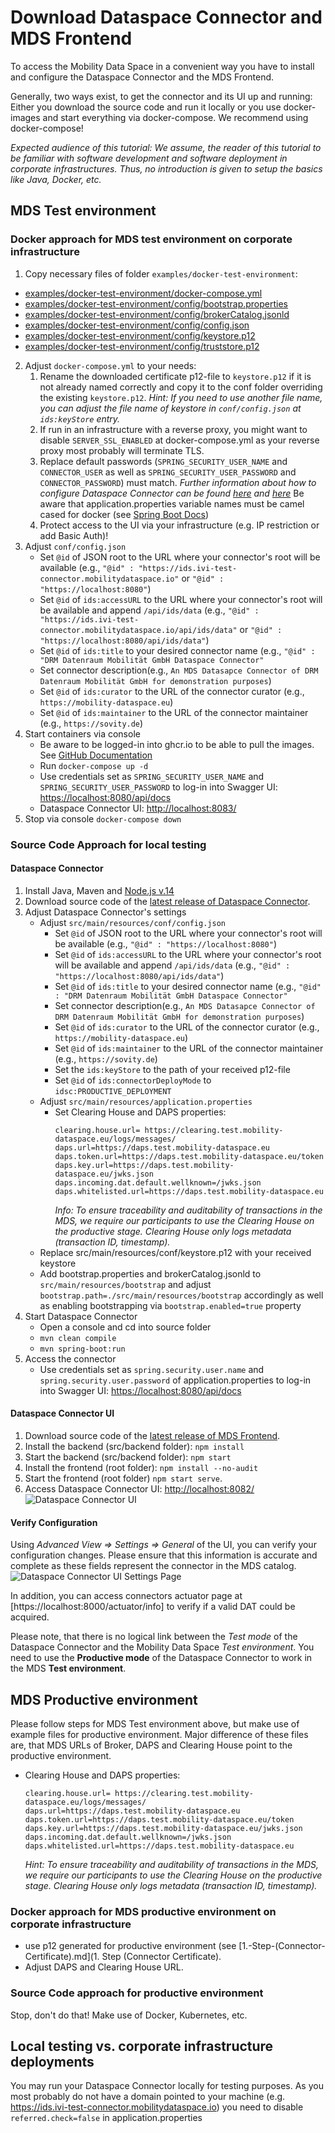 # Download Dataspace Connector and MDS Frontend
To access the Mobility Data Space in a convenient way you have to install and configure the Dataspace Connector and the MDS Frontend.

Generally, two ways exist, to get the connector and its UI up and running: Either you download the source code and run it locally or you use docker-images and start everything via docker-compose. We recommend using docker-compose!

_Expected audience of this tutorial: We assume, the reader of this tutorial to be familiar with software development and software deployment in corporate infrastructures. Thus, no introduction is given to setup the basics like Java, Docker, etc._ 

## MDS Test environment
### Docker approach for MDS test environment on corporate infrastructure
1. Copy necessary files of folder `examples/docker-test-environment`: 
- [examples/docker-test-environment/docker-compose.yml](examples/docker-test-environment/docker-compose.yml)
- [examples/docker-test-environment/config/bootstrap.properties](examples/docker-test-environment/conf/bootstrap.properties)
- [examples/docker-test-environment/config/brokerCatalog.jsonld](examples/docker-test-environment/conf/brokerCatalog.jsonld)
- [examples/docker-test-environment/config/config.json](examples/docker-test-environment/conf/config.json)
- [examples/docker-test-environment/config/keystore.p12](examples/docker-test-environment/conf/keystore.p12)
- [examples/docker-test-environment/config/truststore.p12](examples/docker-test-environment/conf/truststore.p12)
2. Adjust `docker-compose.yml` to your needs:
   1. Rename the downloaded certificate p12-file to `keystore.p12` if it is not already named correctly and copy it to the conf folder overriding the existing `keystore.p12`. _Hint: If you need to use another file name, you can adjust the file name of keystore in `conf/config.json` at `ids:keyStore` entry._
   2. If run in an infrastructure with a reverse proxy, you might want to disable `SERVER_SSL_ENABLED` at docker-compose.yml as your reverse proxy most probably will terminate TLS.
   3. Replace default passwords (`SPRING_SECURITY_USER_NAME` and `CONNECTOR_USER` as well as `SPRING_SECURITY_USER_PASSWORD` and `CONNECTOR_PASSWORD`) must match.
   _Further information about how to configure Dataspace Connector can be found [here](https://international-data-spaces-association.github.io/DataspaceConnector/Deployment/Configuration) and [here](https://github.com/International-Data-Spaces-Association/IDS-Messaging-Services/wiki/09.-Settings:-Connector-Configuration)_ Be aware that application.properties variable names must be camel cased for docker (see [Spring Boot Docs](https://docs.spring.io/spring-boot/docs/current/reference/html/features.html#features.external-config))
   4. Protect access to the UI via your infrastructure (e.g. IP restriction or add Basic Auth)!
3. Adjust `conf/config.json`
   - Set `@id` of JSON root to the URL where your connector's root will be available (e.g., `"@id" : "https://ids.ivi-test-connector.mobilitydataspace.io"` or `"@id" : "https://localhost:8080"`)
   - Set `@id` of `ids:accessURL` to the URL where your connector's root will be available and append `/api/ids/data` (e.g., `"@id" : "https://ids.ivi-test-connector.mobilitydataspace.io/api/ids/data"` or `"@id" : "https://localhost:8080/api/ids/data"`)
   - Set `@id` of `ids:title` to your desired connector name (e.g., `"@id" : "DRM Datenraum Mobilität GmbH Dataspace Connector"`
   - Set connector description(e.g., `An MDS Datasapce Connector of DRM Datenraum Mobilität GmbH for demonstration purposes`)
   - Set `@id` of `ids:curator` to the URL of the connector curator (e.g., `https://mobility-dataspace.eu`)
   - Set `@id` of `ids:maintainer` to the URL of the connector maintainer (e.g., `https://sovity.de`)
4. Start containers via console
    - Be aware to be logged-in into ghcr.io to be able to pull the images. See [GitHub Documentation](https://docs.github.com/en/packages/working-with-a-github-packages-registry/working-with-the-container-registry#authenticating-to-the-container-registry)
    - Run `docker-compose up -d`
    - Use credentials set as `SPRING_SECURITY_USER_NAME` and `SPRING_SECURITY_USER_PASSWORD` to log-in into Swagger UI: [https://localhost:8080/api/docs](https://localhost:8080/api/docs)  
    - Dataspace Connector UI: [http://localhost:8083/](http://localhost:8083/)
4. Stop via console `docker-compose down`

### Source Code Approach for local testing
#### Dataspace Connector
1. Install Java, Maven and [Node.js v.14](https://nodejs.org/en/download/)
2. Download source code of the [latest release of Dataspace Connector](https://github.com/International-Data-Spaces-Association/DataspaceConnector/releases).
3. Adjust Dataspace Connector's settings
   - Adjust `src/main/resources/conf/config.json`
     - Set `@id` of JSON root to the URL where your connector's root will be available (e.g., `"@id" : "https://localhost:8080"`)
     - Set `@id` of `ids:accessURL` to the URL where your connector's root will be available and append `/api/ids/data` (e.g., `"@id" : "https://localhost:8080/api/ids/data"`)
     - Set `@id` of `ids:title` to your desired connector name (e.g., `"@id" : "DRM Datenraum Mobilität GmbH Dataspace Connector"`
     - Set connector description(e.g., `An MDS Datasapce Connector of DRM Datenraum Mobilität GmbH for demonstration purposes`)
     - Set `@id` of `ids:curator` to the URL of the connector curator (e.g., `https://mobility-dataspace.eu`)
     - Set `@id` of `ids:maintainer` to the URL of the connector maintainer (e.g., `https://sovity.de`)
     - Set the `ids:keyStore` to the path of your received p12-file
     - Set `@id` of `ids:connectorDeployMode` to `idsc:PRODUCTIVE_DEPLOYMENT`
   - Adjust `src/main/resources/application.properties`
     - Set Clearing House and DAPS properties:  
       ```
       clearing.house.url= https://clearing.test.mobility-dataspace.eu/logs/messages/
       daps.url=https://daps.test.mobility-dataspace.eu
       daps.token.url=https://daps.test.mobility-dataspace.eu/token
       daps.key.url=https://daps.test.mobility-dataspace.eu/jwks.json
       daps.incoming.dat.default.wellknown=/jwks.json
       daps.whitelisted.url=https://daps.test.mobility-dataspace.eu
       ```
       _Info: To ensure traceability and auditability of transactions in the MDS, we require our participants to use the Clearing House on the productive stage. Clearing House only logs metadata (transaction ID, timestamp)._
   - Replace src/main/resources/conf/keystore.p12 with your received keystore
   - Add bootstrap.properties and brokerCatalog.jsonld to `src/main/resources/bootstrap` and adjust `bootstrap.path=./src/main/resources/bootstrap` accordingly as well as enabling bootstrapping via `bootstrap.enabled=true` property
4. Start Dataspace Connector
   - Open a console and cd into source folder
   - `mvn clean compile`
   - `mvn spring-boot:run`
5. Access the connector
   - Use credentials set as `spring.security.user.name` and `spring.security.user.password` of application.properties to log-in into Swagger UI: [https://localhost:8080/api/docs](https://localhost:8080/api/docs)

#### Dataspace Connector UI
1. Download source code of the [latest release of MDS Frontend](https://github.com/Mobility-Data-Space/DataspaceConnectorUI/releases).
2. Install the backend (src/backend folder): `npm install`
3. Start the backend (src/backend folder): `npm start`
4. Install the frontend (root folder): `npm install --no-audit`
5. Start the frontend (root folder) `npm start serve`.
6. Access Dataspace Connector UI: [http://localhost:8082/](http://localhost:8082/)
   ![Dataspace Connector UI](https://user-images.githubusercontent.com/91048868/169023128-e79a8770-0469-4264-9894-9ceed79deba8.jpg "Dataspace Connector UI")

#### Verify Configuration
Using _Advanced View => Settings => General_ of the UI, you can verify your configuration changes. Please ensure that this information is accurate and complete as these fields represent the connector in the MDS catalog. 
![Dataspace Connector UI Settings Page](https://user-images.githubusercontent.com/91048868/169081507-66ef0389-08ab-47ac-a240-4e588a9e6752.jpg "Dataspace Connector UI Settings Page")

In addition, you can access connectors actuator page at [https://localhost:8000/actuator/info] to verify if a valid DAT could be acquired.

Please note, that there is no logical link between the _Test mode_ of the Dataspace Connector and the Mobility Data Space _Test environment_. You need to use the **Productive mode** of the Dataspace Connector to work in the MDS **Test environment**.


## MDS Productive environment
Please follow steps for MDS Test environment above, but make use of example files for productive environment. Major difference of these files are, that MDS URLs of Broker, DAPS and Clearing House point to the productive environment.
- Clearing House and DAPS properties:
  ```
  clearing.house.url= https://clearing.test.mobility-dataspace.eu/logs/messages/
  daps.url=https://daps.test.mobility-dataspace.eu
  daps.token.url=https://daps.test.mobility-dataspace.eu/token
  daps.key.url=https://daps.test.mobility-dataspace.eu/jwks.json
  daps.incoming.dat.default.wellknown=/jwks.json
  daps.whitelisted.url=https://daps.test.mobility-dataspace.eu
  ```
  _Hint: To ensure traceability and auditability of transactions in the MDS, we require our participants to use the Clearing House on the productive stage. Clearing House only logs metadata (transaction ID, timestamp)._


### Docker approach for MDS productive environment on corporate infrastructure
- use p12 generated for productive environment (see [1.-Step-(Connector-Certificate).md](1. Step (Connector Certificate).
- Adjust DAPS and Clearing House URL.

### Source Code approach for productive environment
Stop, don't do that! Make use of Docker, Kubernetes, etc.


## Local testing vs. corporate infrastructure deployments
You may run your Dataspace Connector locally for testing purposes. As you most probably do not have a domain pointed to your machine (e.g. https://ids.ivi-test-connector.mobilitydataspace.io) you need to disable `referred.check=false` in application.properties
